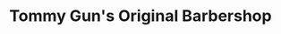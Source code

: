 ---
title: "Tommy Gun's Original Barbershop"
url: /edmonton/tommy-guns-original-barbershop-currents-drive-nw/
shop: Friseur
---